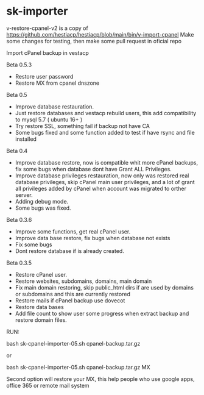 # sk-importer
v-restore-cpanel-v2 is a copy of https://github.com/hestiacp/hestiacp/blob/main/bin/v-import-cpanel
Make some changes for testing, then make some pull request in oficial repo

Import cPanel backup in vestacp

Beta 0.5.3

- Restore user password
- Restore MX from cpanel dnszone

Beta 0.5

- Improve database restauration.
- Just restore databases and vestacp rebuild users, this add compatibility to mysql 5.7 ( ubuntu 16+ )
- Try restore SSL, something fail if backup not have CA
- Some bugs fixed and some function added to test if have rsync and file installed

Beta 0.4

- Improve database restore, now is compatible whit more cPanel backups, fix some bugs when database dont have Grant ALL Privileges.
- Improve database privileges restauration, now only was restored real database privileges, skip cPanel main user privileges, and a lot of grant all privileges added by cPanel when account was migrated to orther server.
- Adding debug mode.
- Some bugs was fixed.

Beta 0.3.6

- Improve some functions, get real cPanel user.
- Improve data base restore, fix bugs when database not exists
- Fix some bugs
- Dont restore database if is already created.
 
Beta 0.3.5

-  Restore cPanel user.
-  Restore websites, subdomains, domains, main domain
-  Fix main domain restoring, skip public_html dirs if are used by domains or subdomains and this are currently restored
-  Restore mails if cPanel backup use dovecot
-  Restore data bases
-  Add file count to show user some progress when extract backup and restore domain files.

RUN:

bash sk-cpanel-importer-05.sh cpanel-backup.tar.gz

or

bash sk-cpanel-importer-05.sh cpanel-backup.tar.gz MX

Second option will restore your MX, this help people who use google apps, office 365 or remote mail system
